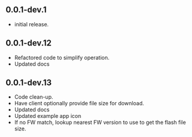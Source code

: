 ## 0.0.1-dev.1

* initial release.

## 0.0.1-dev.12

* Refactored code to simplify operation.
* Updated docs

## 0.0.1-dev.13

* Code clean-up.
* Have client optionally provide file size for download.
* Updated docs
* Updated example app icon
* If no FW match, lookup nearest FW version to use to get the flash file size.
